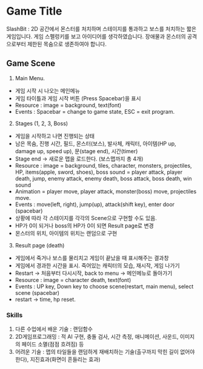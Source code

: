 # Game Title
SlashBit : 2D 공간에서 몬스터를 처치하며 스테이지를 통과하고 보스를 처치하는 짧은 게임입니다.
게임 스펠렁키를 보고 아이디어를 생각하였습니다. 장애물과 몬스터의 공격으로부터 제한된 목숨으로 생존하여야 합니다.

## Game Scene
1. Main Menu.
- 게임 시작 시 나오는 메인메뉴
- 게임 타이틀과 게임 시작 버튼 (Press Spacebar)을 표시
- Resource : image = background, text(font)
- Events : Spacebar = change to game state, ESC = exit program.

2. Stages (1, 2, 3, Boss)
- 게임을 시작하고 나면 진행되는 상태
- 남은 목숨, 진행 시간, 필드, 몬스터(보스), 발사체, 캐릭터, 아이템(HP up, damage up, speed up), 문(stage end), 시간(timer)
- Stage end -> 새로운 맵을 로드한다. (보스맵까지 총 4개)
- Resource : image = background, tiles, character, monsters, projectiles, HP, items(apple, sword, shoes), boss
             sound = player attack, player death, jump, enemy attack, enemy death, boss attack, boss death, win sound
- Animation = player move, player attack, monster(boss) move, projectiles move.
- Events : move(left, right), jump(up), attack(shift key), enter door (spacebar)
- 상황에 따라 각 스테이지를 각각의 Scene으로 구현할 수도 있음.
- HP가 0이 되거나 boss의 HP가 0이 되면 Result page로 변경
- 몬스터의 위치, 아이템의 위치는 랜덤으로 구현

3. Result page (death)
- 게임에서 죽거나 보스를 물리치고 게임이 끝났을 때 표시해주는 결과창
- 게임에서 경과한 시간을 표시. 죽어있는 캐릭터의 모습, 재시작, 게임 나가기
- Restart -> 처음부터 다시시작, back to menu -> 메인메뉴로 돌아가기
- Resource : image = character death, text(font)
- Events : UP key, Down key to choose scene(restart, main menu), select scene (spacebar)
- restart -> time, hp reset.

### Skills
1. 다른 수업에서 배운 기술 : 랜덤함수
2. 2D게임프로그래밍 : 적 AI 구현, 충돌 검사, 시간 측정, 애니메이션, 사운드, 이미지의 페이드 소멸(점점 흐려짐) 등
3. 어려운 기술 : 맵의 타일들을 랜덤하게 재배치하는 기술(출구까지 막힌 길이 없어야 한다), 지진효과(화면이 흔들리는 효과)
